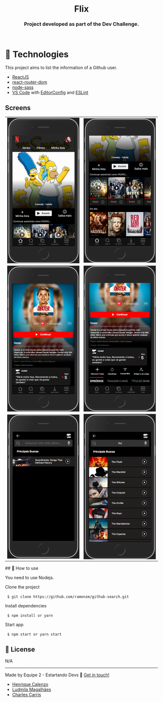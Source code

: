 <h1 align="center">
    Flix
</h1>
  <h3 align="center"> Project developed as part of the Dev Challenge.</h3>
<br>

# 🚀 Technologies

This project aims to list the information of a Github user.

- [ReactJS](https://reactjs.org/)
- [react-router-dom](https://github.com/ReactTraining/react-router)
- [node-sass](https://www.npmjs.com/package/node-sass)
- [VS Code](vscode) with [EditorConfig](vceditconfig) and [ESLint](vceslint)

## Screens

  <table>
    <tr>
      <td><img width="240" alt="home screen" src="public/assets/Readme/Home-top.PNG"></td>
      <td><img width="240" alt="home screen" src="public/assets/Readme/Home-bottom.PNG"></td>
    </tr>
    <tr>
      <td><img width="240" alt="description screen" src="public/assets/Readme/Description-top.PNG"></td>
      <td><img width="240" alt="description screen" src="public/assets/Readme/Description-bottom.PNG"></td>
    </tr> 
    <tr>
      <td><img width="240" alt="search screen before type search" src="public/assets/Readme/Search.PNG"></td>
      <td><img width="240" alt="search screen after type search" src="public/assets/Readme/Search-search.PNG"></td>
    </tr> 
  </table>
## 👋 How to use

You need to use Nodejs.

Clone the project

` $ git clone https://github.com/ramonxm/github-search.git`

Install dependencies

` $ npm install or yarn`

Start app

` $ npm start or yarn start`

## 📝 License

N/A

---

Made by Equipe 2 - Estartando Devs 👋 [Get in touch!](https://estartandodevs.com.br/)
- [Henrique Calenzo](https://github.com/henriquecalenzoo)
- [Ludmila Magalhães](https://github.com/Lud-ic)
- [Charles Carris](https://github.com/Charles-504)
